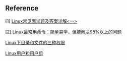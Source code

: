 ## Reference

[1] [Linux常见面试题及答案详解<一>](https://www.jianshu.com/p/59962356b997)

[2] [Linux最常用命令：简单易学，但能解决95%以上的问题](https://www.jianshu.com/p/961ae4b8c829)



[Linux下目录和文件的三种权限](https://blog.csdn.net/puqutogether/article/details/45361851)

[Linux用户和用户组](https://www.jianshu.com/p/d1fa0736c048)